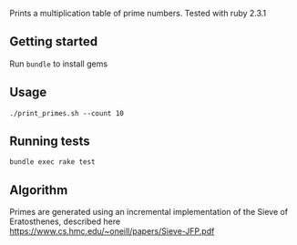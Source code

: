 Prints a multiplication table of prime numbers.
Tested with ruby 2.3.1

## Getting started

Run `bundle` to install gems

## Usage

`./print_primes.sh --count 10`

## Running tests

`bundle exec rake test`

## Algorithm

Primes are generated using an incremental implementation of the Sieve of Eratosthenes, described here https://www.cs.hmc.edu/~oneill/papers/Sieve-JFP.pdf
